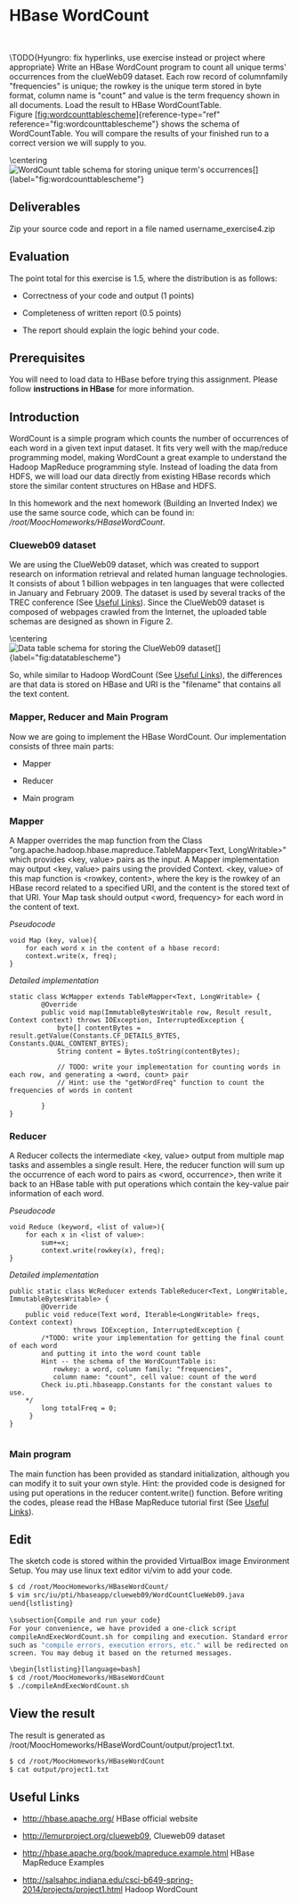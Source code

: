 HBase WordCount
===============

 

\TODO{Hyungro: fix hyperlinks, use exercise instead or project where
  appropriate}
Write an HBase WordCount program to count all unique terms' occurrences
from the clueWeb09 dataset. Each row record of columnfamily
\"frequencies\" is unique; the rowkey is the unique term stored in byte
format, column name is \"count\" and value is the term frequency shown
in all documents. Load the result to HBase WordCountTable.
Figure [\[fig:wordcounttablescheme\]](#fig:wordcounttablescheme){reference-type="ref"
reference="fig:wordcounttablescheme"} shows the schema of
WordCountTable. You will compare the results of your finished run to a
correct version we will supply to you.

\centering
![WordCount table schema for storing unique term's
occurrences[]{label="fig:wordcounttablescheme"}](section/icloud/assignment/exercise4/wordcounttablescheme)

Deliverables
------------

Zip your source code and report in a file named username\_exercise4.zip

Evaluation
----------

The point total for this exercise is 1.5, where the distribution is as
follows:

-   Correctness of your code and output (1 points)

-   Completeness of written report (0.5 points)

-   The report should explain the logic behind your code.

Prerequisites
-------------

You will need to load data to HBase before trying this assignment.
Please follow **instructions in HBase** for more information.

Introduction
------------

WordCount is a simple program which counts the number of occurrences of
each word in a given text input dataset. It fits very well with the
map/reduce programming model, making WordCount a great example to
understand the Hadoop MapReduce programming style. Instead of loading
the data from HDFS, we will load our data directly from existing HBase
records which store the similar content structures on HBase and HDFS.

In this homework and the next homework (Building an Inverted Index) we
use the same source code, which can be found in:
*/root/MoocHomeworks/HBaseWordCount*.

### Clueweb09 dataset

We are using the ClueWeb09 dataset, which was created to support
research on information retrieval and related human language
technologies. It consists of about 1 billion webpages in ten languages
that were collected in January and February 2009. The dataset is used by
several tracks of the TREC conference (See [Useful
Links](#link_exercise4)). Since the ClueWeb09 dataset is composed of
webpages crawled from the Internet, the uploaded table schemas are
designed as shown in Figure 2.

\centering
![Data table schema for storing the ClueWeb09
dataset[]{label="fig:datatablescheme"}](section/icloud/assignment/exercise4/datatablescheme)

So, while similar to Hadoop WordCount (See [Useful
Links](#link_exercise4)), the differences are that data is stored on
HBase and URI is the \"filename\" that contains all the text content.

### Mapper, Reducer and Main Program 

Now we are going to implement the HBase WordCount. Our implementation
consists of three main parts:

-   Mapper

-   Reducer

-   Main program

### Mapper

A Mapper overrides the map function from the Class
\"org.apache.hadoop.hbase.mapreduce.TableMapper$<$Text,
LongWritable$>$\" which provides $<$key, value$>$ pairs as the input. A
Mapper implementation may output $<$key, value$>$ pairs using the
provided Context. $<$key, value$>$ of this map function is $<$rowkey,
content$>$, where the key is the rowkey of an HBase record related to a
specified URI, and the content is the stored text of that URI. Your Map
task should output $<$word, frequency$>$ for each word in the content of
text.

*Pseudocode*

``` {language="java"}
void Map (key, value){
    for each word x in the content of a hbase record:
    context.write(x, freq);
}
```

*Detailed implementation*

``` {language="java"}
static class WcMapper extends TableMapper<Text, LongWritable> {
        @Override
        public void map(ImmutableBytesWritable row, Result result, Context context) throws IOException, InterruptedException {
            byte[] contentBytes = result.getValue(Constants.CF_DETAILS_BYTES, Constants.QUAL_CONTENT_BYTES);
            String content = Bytes.toString(contentBytes);
            
            // TODO: write your implementation for counting words in each row, and generating a <word, count> pair
            // Hint: use the "getWordFreq" function to count the frequencies of words in content
 
        }
}
```

### Reducer

A Reducer collects the intermediate $<$key, value$>$ output from
multiple map tasks and assembles a single result. Here, the reducer
function will sum up the occurrence of each word to pairs as $<$word,
occurrenc$e>$, then write it back to an HBase table with put operations
which contain the key-value pair information of each word.

*Pseudocode*

``` {language="java"}
void Reduce (keyword, <list of value>){
    for each x in <list of value>:
        sum+=x;
        context.write(rowkey(x), freq);
}
```

*Detailed implementation*

``` {language="java"}
public static class WcReducer extends TableReducer<Text, LongWritable, ImmutableBytesWritable> {
        @Override
    public void reduce(Text word, Iterable<LongWritable> freqs, Context context)
                throws IOException, InterruptedException {
        /*TODO: write your implementation for getting the final count of each word
        and putting it into the word count table 
        Hint -- the schema of the WordCountTable is: 
           rowkey: a word, column family: "frequencies", 
           column name: "count", cell value: count of the word
        Check iu.pti.hbaseapp.Constants for the constant values to use.
    */
        long totalFreq = 0;
     }
}
 
```

### Main program 

The main function has been provided as standard initialization, although
you can modify it to suit your own style. Hint: the provided code is
designed for using put operations in the reducer content.write()
function. Before writing the codes, please read the HBase MapReduce
tutorial first (See [Useful Links](#link_exercise4)).

Edit
----

The sketch code is stored within the provided VirtualBox image
Environment Setup. You may use linux text editor vi/vim to add your
code.

``` {.bash language="bash"}
$ cd /root/MoocHomeworks/HBaseWordCount/
$ vim src/iu/pti/hbaseapp/clueweb09/WordCountClueWeb09.java
uend{lstlisting}
 
\subsection{Compile and run your code}
For your convenience, we have provided a one-click script
compileAndExecWordCount.sh for compiling and execution. Standard error messages
such as "compile errors, execution errors, etc." will be redirected on the
screen. You may debug it based on the returned messages.

\begin{lstlisting}[language=bash] 
$ cd /root/MoocHomeworks/HBaseWordCount
$ ./compileAndExecWordCount.sh
```

View the result
---------------

The result is generated as
/root/MoocHomeworks/HBaseWordCount/output/project1.txt.

``` {.bash language="bash"}
$ cd /root/MoocHomeworks/HBaseWordCount
$ cat output/project1.txt
```

Useful Links
------------

-   <http://hbase.apache.org/> HBase official website

-   <http://lemurproject.org/clueweb09>, Clueweb09 dataset

-   <http://hbase.apache.org/book/mapreduce.example.html> HBase
    MapReduce Examples

-   <http://salsahpc.indiana.edu/csci-b649-spring-2014/projects/project1.html>
    Hadoop WordCount
